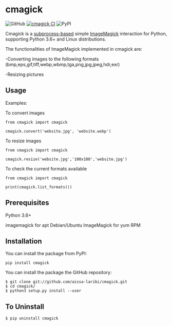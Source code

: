 # cmagick

![GitHub](https://img.shields.io/github/license/aissa-laribi/cmagick)
[![cmagick CI](https://github.com/aissa-laribi/cmagick/actions/workflows/python-app.yml/badge.svg)](https://github.com/aissa-laribi/cmagick/actions/workflows/python-app.yml)
![PyPI](https://img.shields.io/pypi/v/cmagick?color=blue)

Cmagick is a <a href="https://docs.python.org/3.8/library/subprocess.html">subprocess-based</a> simple <a href ="https://www.imagemagick.org/">ImageMagick</a> interaction for Python, supporting Python 3.6+ and Linux distributions. 

The functionalities of ImageMagick implemented in cmagick are:

-Converting images to the following formats (bmp,eps,gif,tiff,webp,wbmp,tga,png,jpg,jpeg,hdr,exr)

-Resizing pictures

## Usage

Examples:

To convert images
```
from cmagick import cmagick

cmagick.convert('website.jpg', 'website.webp')

```
To resize images
```
from cmagick import cmagick

cmagick.resize('website.jpg','100x100','website.jpg')

```
To check the current formats available
```
from cmagick import cmagick

print(cmagick.list_formats())
```

## Prerequisites

Python 3.6+

imagemagick for apt Debian/Ubuntu
ImageMagick for yum RPM

## Installation 

You can install the package from PyPI:
```
pip install cmagick
```
You can install the package the GitHub repository:
```
$ git clone git://github.com/aissa-laribi/cmagick.git
$ cd cmagick/
$ python3 setup.py install --user
```
## To Uninstall
```
$ pip uninstall cmagick
```

